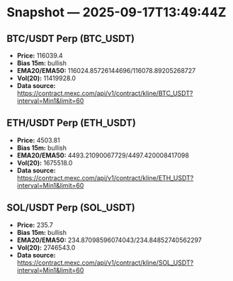 # Snapshot — 2025-09-17T13:49:44Z

## BTC/USDT Perp (BTC_USDT)
- **Price:** 116039.4
- **Bias 15m:** bullish
- **EMA20/EMA50:** 116024.85726144696/116078.89205268727
- **Vol(20):** 11419928.0
- **Data source:** https://contract.mexc.com/api/v1/contract/kline/BTC_USDT?interval=Min1&limit=60

## ETH/USDT Perp (ETH_USDT)
- **Price:** 4503.81
- **Bias 15m:** bullish
- **EMA20/EMA50:** 4493.21090067729/4497.420008417098
- **Vol(20):** 1675518.0
- **Data source:** https://contract.mexc.com/api/v1/contract/kline/ETH_USDT?interval=Min1&limit=60

## SOL/USDT Perp (SOL_USDT)
- **Price:** 235.7
- **Bias 15m:** bullish
- **EMA20/EMA50:** 234.87098596074043/234.84852740562297
- **Vol(20):** 2746543.0
- **Data source:** https://contract.mexc.com/api/v1/contract/kline/SOL_USDT?interval=Min1&limit=60
